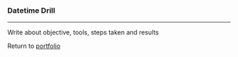 ### Datetime Drill
***

Write about objective, tools, steps taken and results
 
 
Return to [portfolio](../../../../) 

